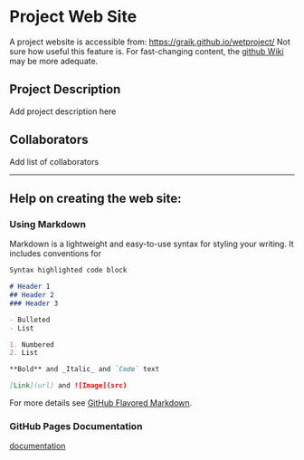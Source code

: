 Project Web Site
================

A project website is accessible from: https://graik.github.io/wetproject/
Not sure how useful this feature is. For fast-changing content, the [github Wiki](https://github.com/graik/wetproject/wiki) may be more adequate.

## Project Description

Add project description here

## Collaborators

Add list of collaborators

-----------------

## Help on creating the web site:

### Using Markdown

Markdown is a lightweight and easy-to-use syntax for styling your writing. It includes conventions for

```markdown
Syntax highlighted code block

# Header 1
## Header 2
### Header 3

- Bulleted
- List

1. Numbered
2. List

**Bold** and _Italic_ and `Code` text

[Link](url) and ![Image](src)
```

For more details see [GitHub Flavored Markdown](https://guides.github.com/features/mastering-markdown/).

### GitHub Pages Documentation

[documentation](https://help.github.com/categories/github-pages-basics/) 
 
